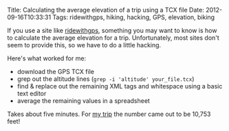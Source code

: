 Title: Calculating the average elevation of a trip using a TCX file
Date: 2012-09-16T10:33:31
Tags: ridewithgps, hiking, hacking, GPS, elevation, biking


If you use a site like [ridewithgps][1], something you may want to know is how to calculate the average elevation for a trip. Unfortunately, most sites don't seem to provide this, so we have to do a little hacking. 

Here's what worked for me:

 - download the GPS TCX file
 - grep out the altitude lines (`grep -i 'altitude' your_file.tcx`)
 - find & replace out the remaining XML tags and whitespace using a basic text editor
 - average the remaining values in a spreadsheet

Takes about five minutes. For [my trip][2] the number came out to be 10,753 feet!

[1]: http://ridewithgps.com
[2]: http://ridewithgps.com/routes/1701701